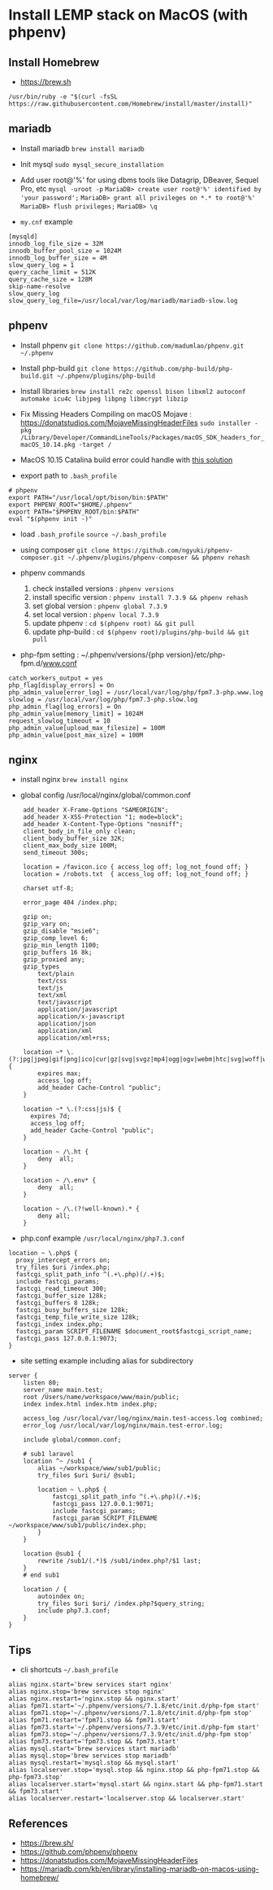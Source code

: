 # Install LEMP stack on MacOS (with phpenv)

## Install Homebrew

- https://brew.sh

``` /usr/bin/ruby -e "$(curl -fsSL https://raw.githubusercontent.com/Homebrew/install/master/install)" ```

## mariadb

- Install mariadb
``` brew install mariadb ```

- Init mysql
``` sudo mysql_secure_installation ```

- Add user root@'%' for using dbms tools like Datagrip, DBeaver, Sequel Pro, etc
``` mysql -uroot -p ```
``` MariaDB> create user root@'%' identified by 'your password'; ```
``` MariaDB> grant all privileges on *.* to root@'%' ```
``` MariaDB> flush privileges; ```
``` MariaDB> \q ```

- `my.cnf` example
```
[mysqld]
innodb_log_file_size = 32M
innodb_buffer_pool_size = 1024M
innodb_log_buffer_size = 4M
slow_query_log = 1
query_cache_limit = 512K
query_cache_size = 128M
skip-name-resolve
slow_query_log
slow_query_log_file=/usr/local/var/log/mariadb/mariadb-slow.log
```

## phpenv

- Install phpenv
``` git clone https://github.com/madumlao/phpenv.git ~/.phpenv ```

- Install php-build
``` git clone https://github.com/php-build/php-build.git ~/.phpenv/plugins/php-build ```

- Install libraries
``` brew install re2c openssl bison libxml2 autoconf automake icu4c libjpeg libpng libmcrypt libzip ```

- Fix Missing Headers Compiling on macOS Mojave : https://donatstudios.com/MojaveMissingHeaderFiles
``` sudo installer -pkg /Library/Developer/CommandLineTools/Packages/macOS_SDK_headers_for_macOS_10.14.pkg -target / ```

- MacOS 10.15 Catalina build error could handle with [this solution](https://github.com/phpenv/phpenv/issues/98#issuecomment-552384823) 

- export path to `.bash_profile`
```
# phpenv
export PATH="/usr/local/opt/bison/bin:$PATH"
export PHPENV_ROOT="$HOME/.phpenv"
export PATH="$PHPENV_ROOT/bin:$PATH"
eval "$(phpenv init -)"
```

- load `.bash_profile`
``` source ~/.bash_profile ```

- using composer
``` git clone https://github.com/ngyuki/phpenv-composer.git ~/.phpenv/plugins/phpenv-composer && phpenv rehash ```

- phpenv commands

	1. check installed versions : `phpenv versions`
	2. install specific version : `phpenv install 7.3.9 && phpenv rehash`
	3. set global version : `phpenv global 7.3.9`
	4. set local version : `phpenv local 7.3.9`
	5. update phpenv : `cd $(phpenv root) && git pull`
	6. update php-build : `cd $(phpenv root)/plugins/php-build && git pull`

- php-fpm setting : ~/.phpenv/versions/{php version}/etc/php-fpm.d/www.conf

```
catch_workers_output = yes
php_flag[display_errors] = On
php_admin_value[error_log] = /usr/local/var/log/php/fpm7.3-php.www.log 
slowlog = /usr/local/var/log/php/fpm7.3-php.slow.log 
php_admin_flag[log_errors] = On
php_admin_value[memory_limit] = 1024M
request_slowlog_timeout = 10
php_admin_value[upload_max_filesize] = 100M
php_admin_value[post_max_size] = 100M
```

## nginx

- install nginx
``` brew install nginx ```

- global config /usr/local/nginx/global/common.conf
```
    add_header X-Frame-Options "SAMEORIGIN";
    add_header X-XSS-Protection "1; mode=block";
    add_header X-Content-Type-Options "nosniff";
    client_body_in_file_only clean;
    client_body_buffer_size 32K;
    client_max_body_size 100M;
    send_timeout 300s;

    location = /favicon.ico { access_log off; log_not_found off; }
    location = /robots.txt  { access_log off; log_not_found off; }

    charset utf-8;

    error_page 404 /index.php;

    gzip on;
    gzip_vary on;
    gzip_disable "msie6";
    gzip_comp_level 6;
    gzip_min_length 1100;
    gzip_buffers 16 8k;
    gzip_proxied any;
    gzip_types
        text/plain
        text/css
        text/js
        text/xml
        text/javascript
        application/javascript
        application/x-javascript
        application/json
        application/xml
        application/xml+rss;

    location ~* \.(?:jpg|jpeg|gif|png|ico|cur|gz|svg|svgz|mp4|ogg|ogv|webm|htc|svg|woff|woff2|ttf)$ {
        expires max;
        access_log off;
        add_header Cache-Control "public";
    }

    location ~* \.(?:css|js)$ {
      expires 7d;
      access_log off;
      add_header Cache-Control "public";
    }

    location ~ /\.ht {
        deny  all;
    }

    location ~ /\.env* {
        deny  all;
    }

    location ~ /\.(?!well-known).* {
        deny all;
    }
```

- php.conf example `/usr/local/nginx/php7.3.conf`
```
location ~ \.php$ {
  proxy_intercept_errors on;
  try_files $uri /index.php;
  fastcgi_split_path_info ^(.+\.php)(/.+)$;
  include fastcgi_params;
  fastcgi_read_timeout 300;
  fastcgi_buffer_size 128k;
  fastcgi_buffers 8 128k;
  fastcgi_busy_buffers_size 128k;
  fastcgi_temp_file_write_size 128k;
  fastcgi_index index.php;
  fastcgi_param SCRIPT_FILENAME $document_root$fastcgi_script_name;
  fastcgi_pass 127.0.0.1:9073;
}
```

- site setting example including alias for subdirectory
```
server {
    listen 80;
    server_name main.test;
    root /Users/name/workspace/www/main/public;
    index index.html index.htm index.php;

    access_log /usr/local/var/log/nginx/main.test-access.log combined;
    error_log /usr/local/var/log/nginx/main.test-error.log;

    include global/common.conf;

    # sub1 laravel
    location ^~ /sub1 {
        alias ~/workspace/www/sub1/public;
        try_files $uri $uri/ @sub1;

        location ~ \.php$ {
            fastcgi_split_path_info ^(.+\.php)(/.+)$;
            fastcgi_pass 127.0.0.1:9071;
            include fastcgi_params;
            fastcgi_param SCRIPT_FILENAME ~/workspace/www/sub1/public/index.php;
        }
    }

    location @sub1 {
        rewrite /sub1/(.*)$ /sub1/index.php?/$1 last;
    }
    # end sub1

    location / {
        autoindex on;
        try_files $uri $uri/ /index.php?$query_string;
        include php7.3.conf;
    }
}
```

## Tips
- cli shortcuts `~/.bash_profile`

```
alias nginx.start='brew services start nginx'
alias nginx.stop='brew services stop nginx'
alias nginx.restart='nginx.stop && nginx.start'
alias fpm71.start='~/.phpenv/versions/7.1.8/etc/init.d/php-fpm start'
alias fpm71.stop='~/.phpenv/versions/7.1.8/etc/init.d/php-fpm stop'
alias fpm71.restart='fpm71.stop && fpm71.start'
alias fpm73.start='~/.phpenv/versions/7.3.9/etc/init.d/php-fpm start'
alias fpm73.stop='~/.phpenv/versions/7.3.9/etc/init.d/php-fpm stop'
alias fpm73.restart='fpm73.stop && fpm73.start'
alias mysql.start='brew services start mariadb'
alias mysql.stop='brew services stop mariadb'
alias mysql.restart='mysql.stop && mysql.start'
alias localserver.stop='mysql.stop && nginx.stop && php-fpm71.stop && php-fpm73.stop'
alias localserver.start='mysql.start && nginx.start && php-fpm71.start && fpm73.start'
alias localserver.restart='localserver.stop && localserver.start'
```


## References
- https://brew.sh/
- https://github.com/phpenv/phpenv
- https://donatstudios.com/MojaveMissingHeaderFiles
- https://mariadb.com/kb/en/library/installing-mariadb-on-macos-using-homebrew/
